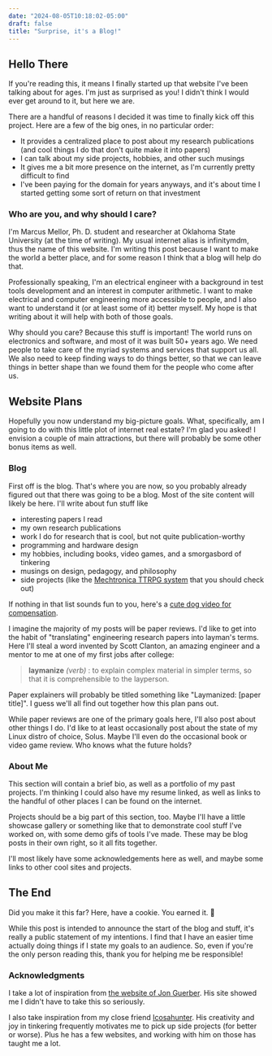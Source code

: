 ```yaml
---
date: "2024-08-05T10:18:02-05:00"
draft: false
title: "Surprise, it's a Blog!"
---
```


## Hello There

If you're reading this, it means I finally started up that website I've been talking about for
ages. I'm just as surprised as you! I didn't think I would ever get around to it, but here we are.

There are a handful of reasons I decided it was time to finally kick off this project. Here are a
few of the big ones, in no particular order:
- It provides a centralized place to post about my research publications (and cool things I do that
don't quite make it into papers)
- I can talk about my side projects, hobbies, and other such musings
- It gives me a bit more presence on the internet, as I'm currently pretty difficult to find
- I've been paying for the domain for years anyways, and it's about time I started getting some
sort of return on that investment

### Who are you, and why should I care?

I'm Marcus Mellor, Ph. D. student and researcher at Oklahoma State University (at the time of
writing). My usual internet alias is infinitymdm, thus the name of this website. I'm writing this
post because I want to make the world a better place, and for some reason I think that a blog will
help do that.

Professionally speaking, I'm an electrical engineer with a background in test tools development and
an interest in computer arithmetic. I want to make electrical and computer engineering more
accessible to people, and I also want to understand it (or at least some of it) better myself. My
hope is that writing about it will help with both of those goals.

Why should you care? Because this stuff is important! The world runs on electronics and software, and
most of it was built 50+ years ago. We need people to take care of the myriad systems and services
that support us all. We also need to keep finding ways to do things better, so that we can leave
things in better shape than we found them for the people who come after us.

## Website Plans

Hopefully you now understand my big-picture goals. What, specifically, am I going to do with this
little plot of internet real estate? I'm glad you asked! I envision a couple of main attractions,
but there will probably be some other bonus items as well.

### Blog

First off is the blog. That's where you are now, so you probably already figured out that there was
going to be a blog. Most of the site content will likely be here. I'll write about fun stuff like

- interesting papers I read
- my own research publications
- work I do for research that is cool, but not quite publication-worthy
- programming and hardware design
- my hobbies, including books, video games, and a smorgasbord of tinkering
- musings on design, pedagogy, and philosophy
- side projects (like the [Mechtronica TTRPG system](https://mechtronica.net) that you should check
out)

If nothing in that list sounds fun to you, here's a [cute dog video for compensation](https://youtu.be/dQw4w9WgXcQ?si=oAByX3e6loZflgxi).

I imagine the majority of my posts will be paper reviews. I'd like to get into the habit of
"translating" engineering research papers into layman's terms. Here I'll steal a word invented by
Scott Clanton, an amazing engineer and a mentor to me at one of my first jobs after college:

> **laymanize** *(verb)* : to explain complex material in simpler terms, so that it is comprehensible to the layperson.

Paper explainers will probably be titled something like "Laymanized: [paper title]". I guess we'll
all find out together how this plan pans out.

While paper reviews are one of the primary goals here, I'll also post about other things I do. I'd
like to at least occasionally post about the state of my Linux distro of choice, Solus. Maybe I'll
even do the occasional book or video game review. Who knows what the future holds?

### About Me

This section will contain a brief bio, as well as a portfolio of my past projects. I'm thinking I
could also have my resume linked, as well as links to the handful of other places I can be found on
the internet.

Projects should be a big part of this section, too. Maybe I'll have a little showcase gallery or
something like that to demonstrate cool stuff I've worked on, with some demo gifs of tools I've
made. These may be blog posts in their own right, so it all fits together.

I'll most likely have some acknowledgements here as well, and maybe some links to other cool sites
and projects.

## The End

Did you make it this far? Here, have a cookie. You earned it. 🍪

While this post is intended to announce the start of the blog and stuff, it's really a public
statement of my intentions. I find that I have an easier time actually doing things if I state my
goals to an audience. So, even if you're the only person reading this, thank you for helping me be
responsible!

### Acknowledgments

I take a lot of inspiration from [the website of Jon Guerber](http://www.jonguerber.com/index.html).
His site showed me I didn't have to take this so seriously.

I also take inspiration from my close friend [Icosahunter](https://github.com/Icosahunter). His
creativity and joy in tinkering frequently motivates me to pick up side projects (for better or
worse). Plus he has a few websites, and working with him on those has taught me a lot.
